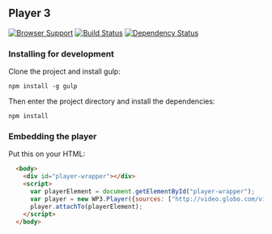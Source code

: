 ## Player 3

[![Browser Support](https://ci.testling.com/globocom/player.png?a)](https://ci.testling.com/globocom/player)
[![Build Status](https://drone.io/github.com/globocom/player/status.png?a)](https://drone.io/github.com/globocom/player/latest)
[![Dependency Status](https://gemnasium.com/globocom/player.png)](https://gemnasium.com/globocom/player)


### Installing for development

Clone the project and install gulp:

`npm install -g gulp`

Then enter the project directory and install the dependencies:

`npm install`


### Embedding the player

Put this on your HTML:

```html
  <body>
    <div id="player-wrapper"></div>
    <script>
      var playerElement = document.getElementById("player-wrapper");
      var player = new WP3.Player({sources: ["http://video.globo.com/video.mp4"]});
      player.attachTo(playerElement);
    </script>
  </body>
```
